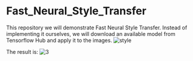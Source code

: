 # Fast_Neural_Style_Transfer
This repository we will demonstrate Fast Neural Style Transfer. Instead of implementing it ourselves, we will download an available model from Tensorflow Hub and apply it to the images.
![style](https://user-images.githubusercontent.com/64538407/111061082-1c5b8a00-84aa-11eb-8105-54453a45c4a4.png)

The result is:
![3](https://user-images.githubusercontent.com/64538407/111061091-2c736980-84aa-11eb-83e1-c7e1938ac18b.png)

